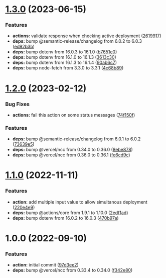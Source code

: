 # [1.3.0](https://github.com/sws2apps/render-deployment/compare/v1.2.0...v1.3.0) (2023-06-15)


### Features

* **actions:** validate response when checking active deployment ([2619917](https://github.com/sws2apps/render-deployment/commit/261991795f627d139361f38e45a8b279aadff160))
* **deps:** bump @semantic-release/changelog from 6.0.2 to 6.0.3 ([ed92b3b](https://github.com/sws2apps/render-deployment/commit/ed92b3b34a859f372cbcc55a2e0c192d9c3fff3e))
* **deps:** bump dotenv from 16.0.3 to 16.1.0 ([b7651e0](https://github.com/sws2apps/render-deployment/commit/b7651e0bb1dd491c73878c25c3cdbf6792d917ca))
* **deps:** bump dotenv from 16.1.0 to 16.1.3 ([3613c30](https://github.com/sws2apps/render-deployment/commit/3613c308bf1c9121bcb9a6015163909c2e207164))
* **deps:** bump dotenv from 16.1.3 to 16.1.4 ([90ab6c7](https://github.com/sws2apps/render-deployment/commit/90ab6c793bd5950a6555b4f02982af1ac307b6e9))
* **deps:** bump node-fetch from 3.3.0 to 3.3.1 ([4c68b89](https://github.com/sws2apps/render-deployment/commit/4c68b89f763d7b88df04588c910262ec7fa94f8f))

# [1.2.0](https://github.com/sws2apps/render-deployment/compare/v1.1.0...v1.2.0) (2023-02-12)


### Bug Fixes

* **actions:** fail this action on some status messages ([74f150f](https://github.com/sws2apps/render-deployment/commit/74f150f45f501e56136696a08bedb913b957ae00))


### Features

* **deps:** bump @semantic-release/changelog from 6.0.1 to 6.0.2 ([73639e5](https://github.com/sws2apps/render-deployment/commit/73639e5147f570e0959508032494d8daee876862))
* **deps:** bump @vercel/ncc from 0.34.0 to 0.36.0 ([8ebe878](https://github.com/sws2apps/render-deployment/commit/8ebe878aead307b48b389153bf92766f0e73c026))
* **deps:** bump @vercel/ncc from 0.36.0 to 0.36.1 ([fe6cd9c](https://github.com/sws2apps/render-deployment/commit/fe6cd9cf21851430d4e2326a6ab5fc21083d4eb9))

# [1.1.0](https://github.com/sws2apps/render-deployment/compare/v1.0.0...v1.1.0) (2022-11-11)


### Features

* **action:** add multiple input value to allow simultanous deployment ([220e4e9](https://github.com/sws2apps/render-deployment/commit/220e4e97a64e00f567b013fbac085450df3b83f8))
* **deps:** bump @actions/core from 1.9.1 to 1.10.0 ([2edf1ad](https://github.com/sws2apps/render-deployment/commit/2edf1add530c76b3c8a122895800509edd59f92f))
* **deps:** bump dotenv from 16.0.2 to 16.0.3 ([470b97a](https://github.com/sws2apps/render-deployment/commit/470b97a72d714d7abecb9d674b682e3670899a03))

# 1.0.0 (2022-09-10)


### Features

* **action:** initial commit ([97d3ee2](https://github.com/sws2apps/render-deployment/commit/97d3ee232cdc3d54d4b3e1770ada1381428a0a14))
* **deps:** bump @vercel/ncc from 0.33.4 to 0.34.0 ([f342e80](https://github.com/sws2apps/render-deployment/commit/f342e802b295d713f70e59e1683a155170d024e4))
